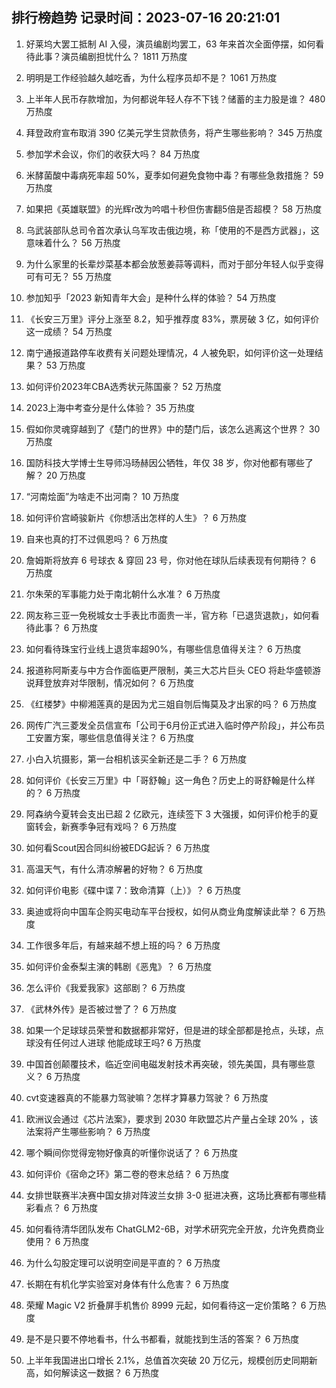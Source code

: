 
## 排行榜趋势 记录时间：2023-07-16 20:21:01
  
  1. 好莱坞大罢工抵制 AI 入侵，演员编剧均罢工，63 年来首次全面停摆，如何看待此事？演员编剧担忧什么？ 1811 万热度
    
  2. 明明是工作经验越久越吃香，为什么程序员却不是？ 1061 万热度
    
  3. 上半年人民币存款增加，为何都说年轻人存不下钱？储蓄的主力股是谁？ 480 万热度
    
  4. 拜登政府宣布取消 390 亿美元学生贷款债务，将产生哪些影响？ 345 万热度
    
  5. 参加学术会议，你们的收获大吗？ 84 万热度
    
  6. 米酵菌酸中毒病死率超 50%，夏季如何避免食物中毒？有哪些急救措施？ 59 万热度
    
  7. 如果把《英雄联盟》的光辉r改为吟唱十秒但伤害翻5倍是否超模？ 58 万热度
    
  8. 乌武装部队总司令首次承认乌军攻击俄边境，称「使用的不是西方武器」，这意味着什么？ 56 万热度
    
  9. 为什么家里的长辈炒菜基本都会放葱姜蒜等调料，而对于部分年轻人似乎变得可有可无？ 55 万热度
    
  10. 参加知乎「2023 新知青年大会」是种什么样的体验？ 54 万热度
    
  11. 《长安三万里》评分上涨至 8.2，知乎推荐度 83%，票房破 3 亿，如何评价这一成绩？ 54 万热度
    
  12. 南宁通报道路停车收费有关问题处理情况，4 人被免职，如何评价这一处理结果？ 53 万热度
    
  13. 如何评价2023年CBA选秀状元陈国豪？ 52 万热度
    
  14. 2023上海中考查分是什么体验？ 35 万热度
    
  15. 假如你灵魂穿越到了《楚门的世界》中的楚门后，该怎么逃离这个世界？ 30 万热度
    
  16. 国防科技大学博士生导师冯旸赫因公牺牲，年仅 38 岁，你对他都有哪些了解？ 20 万热度
    
  17. “河南烩面”为啥走不出河南？ 10 万热度
    
  18. 如何评价宫崎骏新片《你想活出怎样的人生》？ 6 万热度
    
  19. 自来也真的打不过佩恩吗？ 6 万热度
    
  20. 詹姆斯将放弃 6 号球衣 & 穿回 23 号，你对他在球队后续表现有何期待？ 6 万热度
    
  21. 尔朱荣的军事能力处于南北朝什么水准？ 6 万热度
    
  22. 网友称三亚一免税城女士手表比市面贵一半，官方称「已退货退款」，如何看待此事？ 6 万热度
    
  23. 如何看待珠宝行业线上退货率超90%，有哪些信息值得关注？ 6 万热度
    
  24. 报道称阿斯麦与中方合作面临更严限制，美三大芯片巨头 CEO 将赴华盛顿游说拜登放弃对华限制，情况如何？ 6 万热度
    
  25. 《红楼梦》中柳湘莲真的是因为尤三姐自刎后悔莫及才出家的吗？ 6 万热度
    
  26. 网传广汽三菱发全员信宣布「公司于6月份正式进入临时停产阶段」，并公布员工安置方案，哪些信息值得关注？ 6 万热度
    
  27. 小白入坑摄影，第一台相机该买全新还是二手？ 6 万热度
    
  28. 如何评价《长安三万里》中「哥舒翰」这一角色？历史上的哥舒翰是什么样的？ 6 万热度
    
  29. 阿森纳今夏转会支出已超 2 亿欧元，连续签下 3 大强援，如何评价枪手的夏窗转会，新赛季争冠有戏吗？ 6 万热度
    
  30. 如何看Scout因合同纠纷被EDG起诉？ 6 万热度
    
  31. 高温天气，有什么清凉解暑的好物？ 6 万热度
    
  32. 如何评价电影《碟中谍 7：致命清算（上）》？ 6 万热度
    
  33. 奥迪或将向中国车企购买电动车平台授权，如何从商业角度解读此举？ 6 万热度
    
  34. 工作很多年后，有越来越不想上班的吗？ 6 万热度
    
  35. 如何评价金泰梨主演的韩剧《恶鬼》？ 6 万热度
    
  36. 怎么评价《我爱我家》这部剧？ 6 万热度
    
  37. 《武林外传》是否被过誉了？ 6 万热度
    
  38. 如果一个足球球员荣誉和数据都非常好，但是进的球全部都是抢点，头球，点球没有任何过人进球 他能成球王吗? 6 万热度
    
  39. 中国首创颠覆技术，临近空间电磁发射技术再突破，领先美国，具有哪些意义？ 6 万热度
    
  40. cvt变速器真的不能暴力驾驶嘛？怎样才算暴力驾驶？ 6 万热度
    
  41. 欧洲议会通过《芯片法案》，要求到 2030 年欧盟芯片产量占全球 20%  ，该法案将产生哪些影响？ 6 万热度
    
  42. 哪个瞬间你觉得宠物好像真的听懂你说话了？ 6 万热度
    
  43. 如何评价《宿命之环》第二卷的卷末总结？ 6 万热度
    
  44. 女排世联赛半决赛中国女排对阵波兰女排 3-0  挺进决赛，这场比赛都有哪些精彩看点？ 6 万热度
    
  45. 如何看待清华团队发布 ChatGLM2-6B，对学术研究完全开放，允许免费商业使用？ 6 万热度
    
  46. 为什么勾股定理可以说明空间是平直的？ 6 万热度
    
  47. 长期在有机化学实验室对身体有什么危害？ 6 万热度
    
  48. 荣耀 Magic V2 折叠屏手机售价 8999 元起，如何看待这一定价策略？ 6 万热度
    
  49. 是不是只要不停地看书，什么书都看，就能找到生活的答案？ 6 万热度
    
  50. 上半年我国进出口增长 2.1%，总值首次突破 20 万亿元，规模创历史同期新高，如何解读这一数据？ 6 万热度
    